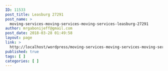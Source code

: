```yaml
---
ID: 11533
post_title: Leasburg 27291
post_name: >
  moving-services-moving-services-moving-services-leasburg-27291
author: mrgabonijeff@gmail.com
post_date: 2018-03-28 01:49:58
layout: page
link: >
  http://localhost/wordpress/moving-services-moving-services-moving-services-leasburg-27291/
published: true
tags: [ ]
categories: [ ]
---
```

